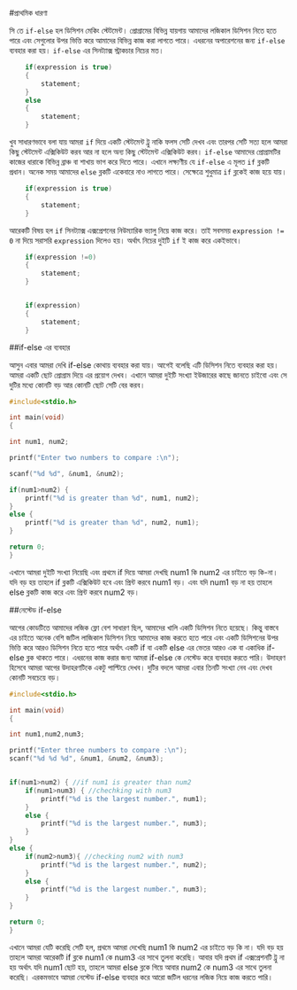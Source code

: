 #প্রাথমিক ধারণা

সি তে `if-else` হল ডিসিশন মেকিং স্টেটমেন্ট। প্রোগ্রামের বিভিন্ন যায়গায় আমাদের লজিকাল ডিসিশন নিতে হতে পারে এবং সেগুলোর উপর ভিত্তি করে আমাদের বিভিন্ন কাজ করা লাগতে পারে। এধরনের অপারেশনের জন্য `if-else` ব্যবহার করা হয়। `if-else` এর সিনট্যাক্স স্ট্রাকচার নিচের মত।

```c
	if(expression is true) 
	{
		statement;
	}
	else 
	{
		statement;
	}
```

খুব সাধারণভাবে বলা যায় আমরা `if` দিয়ে একটি স্টেটমেন্ট ট্রু নাকি ফলস সেটি দেখব এবং তারপর সেটি সত্য হলে আমরা কিছু স্টেটমেন্ট এক্সিকিউট করব আর না হলে অন্য কিছু স্টেটমেন্ট এক্সিকিউট করব। `if-else` আমাদের প্রোগ্রামটির কাজের ধারাকে বিভিন্ন ব্রাঞ্চ বা শাখায় ভাগ করে দিতে পারে। এখানে লক্ষ্যণীয় যে `if-else` এ মূলত `if` ব্লকটি প্রধান। অনেক সময় আমাদের `else` ব্লকটি একেবারে নাও লাগতে পারে। সেক্ষেত্রে শুধুমাত্র `if` ব্লকেই কাজ হয়ে যায়।

```c
	if(expression is true)
	{
		statement;
	}
```

আরেকটি বিষয় হল `if` সিনট্যাক্স এক্সপ্রেশনের নিউম্যারিক ভ্যালু নিয়ে কাজ করে। তাই সবসময় `expression != 0` না দিয়ে সরাসরি `expression` দিলেও হয়। অর্থাৎ নিচের দুইটি `if` ই কাজ করে একইভাবে।


```c
	if(expression !=0)
	{
		statement;
	}


	if(expression)
	{
		statement;
	}
```

##if-else এর ব্যবহার

আসুন এবার আমরা দেখি if-else কোথায় ব্যবহার করা যায়। আগেই বলেছি এটি ডিসিশন নিতে ব্যবহার করা হয়। আমরা একটি ছোট প্রোগ্রাম দিয়ে এর প্রয়োগ দেখব। এখানে আমরা দুইটি সংখ্যা ইউজারের কাছে জানতে চাইবো এবং সে দুটির মধ্যে কোনটি বড় আর কোনটি ছোট সেটি বের করব।
```c
#include<stdio.h>

int main(void)
{

int num1, num2;

printf("Enter two numbers to compare :\n");

scanf("%d %d", &num1, &num2);

if(num1>num2) {
    printf("%d is greater than %d", num1, num2);
}
else {
    printf("%d is greater than %d", num2, num1);
}

return 0;
}
```

এখানে আমরা দুইটি সংখ্যা নিয়েছি এবং প্রথমে if দিয়ে আমরা দেখছি num1 কি num2 এর চাইতে বড় কি-না। যদি বড় হয় তাহলে if ব্লকটি এক্সিকিউট হবে এবং প্রিন্ট করবে num1 বড়। এবং যদি num1 বড় না হয় তাহলে else ব্লকটি কাজ করে এবং প্রিন্ট করবে num2 বড়।

##নেস্টেড if-else

আগের কোডটিতে আমাদের লজিক ফ্লো বেশ সাধারণ ছিল, আমাদের খালি একটি ডিসিশন নিতে হয়েছে। কিন্তু বাস্তবে এর চাইতে অনেক বেশি জটিল লাজিকাল ডিসিশন নিয়ে আমাদের কাজ করতে হতে পারে এবং একটি ডিসিশনের উপর ভিত্তি করে আরও ডিসিশন নিতে হতে পারে অর্থাৎ একটি if বা একটি else এর ভেতর আরও এক বা একাধিক if-else ব্লক থাকতে পারে। এধরনের কাজ করার জন্য আমরা if-else কে নেস্টেড করে ব্যবহার করতে পারি। উদাহরণ হিসেবে আমরা আগের উদাহরণটিকে একটু পাল্টিয়ে দেখব। দুটির বদলে আমরা এবার তিনটি সংখ্যা নেব এবং দেখব কোনটি সবচেয়ে বড়।

```c
#include<stdio.h>

int main(void)
{

int num1,num2,num3;

printf("Enter three numbers to compare :\n");
scanf("%d %d %d", &num1, &num2, &num3);


if(num1>num2) { //if num1 is greater than num2
    if(num1>num3) { //chechking with num3
        printf("%d is the largest number.", num1);
    }
    else {
        printf("%d is the largest number.", num3);
    }
}
else {
    if(num2>num3){ //checking num2 with num3
        printf("%d is the largest number.", num2);
    }
    else {
        printf("%d is the largest number.", num3);
    }
}

return 0;
}
```

এখানে আমরা যেটি করেছি সেটি হল, প্রথমে আমরা দেখেছি num1 কি num2 এর চাইতে বড় কি না। যদি বড় হয় তাহলে আমরা আরেকটি if ব্লকে num1 কে num3 এর সাথে তুলনা করেছি। আবার যদি প্রথম if এক্সপ্রেশনটি ট্রু না হয় অর্থাৎ যদি num1 ছোট হয়, তাহলে আমরা else ব্লকে গিয়ে আবার num2 কে num3 এর সাথে তুলনা করেছি। এরকমভাবে আমরা নেস্টেড if-else ব্যবহার করে আরো জটিল ধরনের লজিক নিয়ে কাজ করতে পারি।
